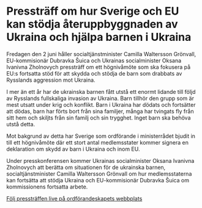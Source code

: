 # Pressträff om hur Sverige och EU kan stödja återuppbyggnaden av Ukraina och hjälpa barnen i Ukraina

Fredagen den 2 juni håller socialtjänstminister Camilla Waltersson Grönvall, EU-kommisionär Dubravka Šuica och Ukrainas socialminister Oksana Ivanivna Zholnovych pressträff om ett högnivåmöte som ska fokusera på EU:s fortsatta stöd för att skydda och stödja de barn som drabbats av Rysslands aggression mot Ukraina.

I mer än ett år har de ukrainska barnen fått utstå ett enormt lidande till följd av Rysslands fullskaliga invasion av Ukraina. Barn tillhör den grupp som är mest utsatt under krig och konflikt. Barn i Ukraina har dödats och fortsätter att dödas, barn har förts bort från sina familjer, många har tvingats fly från sitt hem och skiljts från sin familj och sin trygghet. Inget barn ska behöva utstå detta.

Mot bakgrund av detta har Sverige som ordförande i ministerrådet bjudit in till ett högnivåmöte där ett stort antal medlemsstater kommer signera en deklaration om skydd av barn i Ukraina och inom EU.

Under presskonferensen kommer Ukrainas socialminister Oksana Ivanivna Zholnovych att berätta om situationen för de ukrainska barnen, socialtjänstminister Camilla Waltersson Grönvall om hur medlemsstaterna kan fortsätta att stödja Ukraina och EU-kommisionär Dubravka Šuica om kommissionens fortsatta arbete.

[Följ pressträffen live på ordförandeskapets webbplats](https://swedish-presidency.consilium.europa.eu/sv/evenemang/hoegnivaamoete-om-barns-raettigheter-bekaempa-vaald-mot-barn-1-26/)
